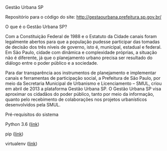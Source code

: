 Gestão Urbana SP

Repositório para o código do site: http://gestaourbana.prefeitura.sp.gov.br/

O que é o Gestão Urbana SP?

Com a Constituição Federal de 1988 e o Estatuto da Cidade canais foram legalmente abertos para que a população pudesse participar das tomadas de decisão dos três níveis de governo, isto é, municipal, estadual e federal. Em São Paulo, cidade com dinâmica e complexidade próprias, a situação não é diferente, já que o planejamento urbano precisa ser resultado do diálogo entre o poder público e a sociedade.

Para dar transparência aos instrumentos de planejamento e implementar canais e ferramentas de participação social, a Prefeitura de São Paulo, por meio da Secretaria Municipal de Urbanismo e Licenciamento – SMUL, criou em abril de 2013 a plataforma Gestão Urbana SP. O Gestão Urbana SP visa aproximar os cidadãos do poder público, tanto por meio da informação, quanto pelo recebimento de colaborações nos projetos urbanísticos desenvolvidos pela SMUL.


Pré-requisitos do sistema

Python 3.6 (<a href="https://www.python.org/downloads/">link</a>)

pip (<a href="https://pypi.python.org/pypi/pip/">link</a>)

virtualenv (<a href="https://pypi.python.org/pypi/virtualenv/">link</a>)
